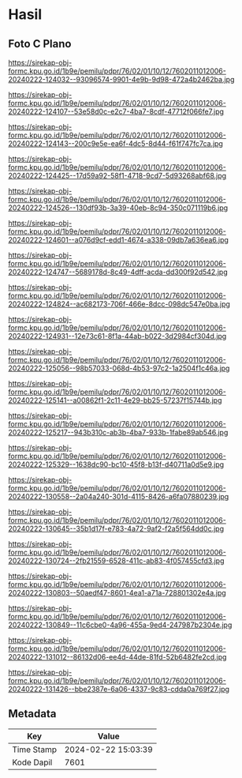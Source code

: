 # Hasil

## Foto C Plano

https://sirekap-obj-formc.kpu.go.id/1b9e/pemilu/pdpr/76/02/01/10/12/7602011012006-20240222-124032--93096574-9901-4e9b-9d98-472a4b2462ba.jpg

https://sirekap-obj-formc.kpu.go.id/1b9e/pemilu/pdpr/76/02/01/10/12/7602011012006-20240222-124107--53e58d0c-e2c7-4ba7-8cdf-47712f066fe7.jpg

https://sirekap-obj-formc.kpu.go.id/1b9e/pemilu/pdpr/76/02/01/10/12/7602011012006-20240222-124143--200c9e5e-ea6f-4dc5-8d44-f61f747fc7ca.jpg

https://sirekap-obj-formc.kpu.go.id/1b9e/pemilu/pdpr/76/02/01/10/12/7602011012006-20240222-124425--17d59a92-58f1-4718-9cd7-5d93268abf68.jpg

https://sirekap-obj-formc.kpu.go.id/1b9e/pemilu/pdpr/76/02/01/10/12/7602011012006-20240222-124526--130df93b-3a39-40eb-8c94-350c071119b6.jpg

https://sirekap-obj-formc.kpu.go.id/1b9e/pemilu/pdpr/76/02/01/10/12/7602011012006-20240222-124601--a076d9cf-edd1-4674-a338-09db7a636ea6.jpg

https://sirekap-obj-formc.kpu.go.id/1b9e/pemilu/pdpr/76/02/01/10/12/7602011012006-20240222-124747--5689178d-8c49-4dff-acda-dd300f92d542.jpg

https://sirekap-obj-formc.kpu.go.id/1b9e/pemilu/pdpr/76/02/01/10/12/7602011012006-20240222-124824--ac682173-706f-466e-8dcc-098dc547e0ba.jpg

https://sirekap-obj-formc.kpu.go.id/1b9e/pemilu/pdpr/76/02/01/10/12/7602011012006-20240222-124931--12e73c61-8f1a-44ab-b022-3d2984cf304d.jpg

https://sirekap-obj-formc.kpu.go.id/1b9e/pemilu/pdpr/76/02/01/10/12/7602011012006-20240222-125056--98b57033-068d-4b53-97c2-1a2504f1c46a.jpg

https://sirekap-obj-formc.kpu.go.id/1b9e/pemilu/pdpr/76/02/01/10/12/7602011012006-20240222-125141--a00862f1-2c11-4e29-bb25-57237f15744b.jpg

https://sirekap-obj-formc.kpu.go.id/1b9e/pemilu/pdpr/76/02/01/10/12/7602011012006-20240222-125217--943b310c-ab3b-4ba7-933b-1fabe89ab546.jpg

https://sirekap-obj-formc.kpu.go.id/1b9e/pemilu/pdpr/76/02/01/10/12/7602011012006-20240222-125329--1638dc90-bc10-45f8-b13f-d40711a0d5e9.jpg

https://sirekap-obj-formc.kpu.go.id/1b9e/pemilu/pdpr/76/02/01/10/12/7602011012006-20240222-130558--2a04a240-301d-4115-8426-a6fa07880239.jpg

https://sirekap-obj-formc.kpu.go.id/1b9e/pemilu/pdpr/76/02/01/10/12/7602011012006-20240222-130645--35b1d17f-e783-4a72-9af2-f2a5f564dd0c.jpg

https://sirekap-obj-formc.kpu.go.id/1b9e/pemilu/pdpr/76/02/01/10/12/7602011012006-20240222-130724--2fb21559-6528-411c-ab83-4f057455cfd3.jpg

https://sirekap-obj-formc.kpu.go.id/1b9e/pemilu/pdpr/76/02/01/10/12/7602011012006-20240222-130803--50aedf47-8601-4ea1-a71a-728801302e4a.jpg

https://sirekap-obj-formc.kpu.go.id/1b9e/pemilu/pdpr/76/02/01/10/12/7602011012006-20240222-130849--11c6cbe0-4a96-455a-9ed4-247987b2304e.jpg

https://sirekap-obj-formc.kpu.go.id/1b9e/pemilu/pdpr/76/02/01/10/12/7602011012006-20240222-131012--86132d06-ee4d-44de-81fd-52b6482fe2cd.jpg

https://sirekap-obj-formc.kpu.go.id/1b9e/pemilu/pdpr/76/02/01/10/12/7602011012006-20240222-131426--bbe2387e-6a06-4337-9c83-cdda0a769f27.jpg


## Metadata

| Key        | Value               |
| ---------- | ------------------- |
| Time Stamp | 2024-02-22 15:03:39 |
| Kode Dapil | 7601                |



